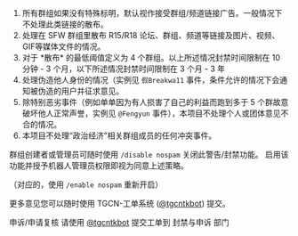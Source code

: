 1. 所有群组如果没有特殊标明，默认视作接受群组/频道链接广告。一般情况下不处理此类链接的散布。
2. 处理在 SFW 群组里散布 R15/R18 论坛、群组、频道等链接及图片、视频、GIF等媒体文件的情况。
3. 对于 \*散布\* 的最低阈值定义为 4 个群组。以上所述情况封禁时间限制在 10 分钟 - 3 个月，以下所述情况封禁时间限制在 3 个月 - 3 年
4. 处理伪造他人身份的情况（实例见 `假Breakwa11` 事件，条件允许的情况下会通知被伪造的用户并征求意见。
5. 除特别恶劣事件（例如单单因为有人损害了自己的利益而跑到多于 5 个群故意破坏他人正常声誉，实例见 `@Fengyun` 事件），本项目不处理个人或团体意见不合的情况。
6. 本项目不处理“政治经济”相关群组成员的任何冲突事件。

群组创建者或管理员可随时使用 `/disable nospam` 关闭此警告/封禁功能。
启用该功能并授予机器人管理员权限即视为同意上述策略。

（对应的，使用 `/enable nospam` 重新开启）

更多意见您可以随时使用 TGCN-工单系统 \([@tgcntkbot](https://t.me/tgcntkbot)\) 提交。

申诉/申请复核 请使用 [@tgcntkbot](https://t.me/tgcntkbot) 提交工单到 封禁与申诉 部门

